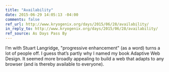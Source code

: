 ```yaml
---
title: "Availability"
date: 2015-06-29 14:05:13 -04:00
comments: false
ref_url: http://www.kryogenix.org/days/2015/06/28/availability/
in_reply_to: http://www.kryogenix.org/days/2015/06/28/availability/
ref_source: As Days Pass By
---
```


I’m with Stuart Langridge, "progressive enhancement" (as a word) turns a lot of people off. I guess that’s partly why I named my book Adaptive Web Design. It seemed more broadly appealing to build a web that adapts to any browser (and is thereby available to everyone).
